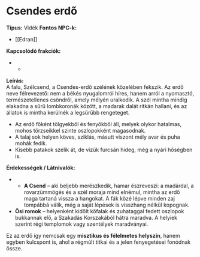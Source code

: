 # Csendes erdő

**Típus:** Vidék 
**Fontos NPC-k:**  
- [[Edran]] 

**Kapcsolódó frakciók:**  
- -

**Leírás:**  
A falu, Szélcsend, a Csendes-erdő szélének közelében fekszik. Az erdő neve félrevezető: nem a békés nyugalomról híres, hanem arról a nyomasztó, természetellenes csöndről, amely mélyén uralkodik. A szél mintha mindig elakadna a sűrű lombkoronák között, a madarak dalát ritkán hallani, és az állatok is mintha kerülnék a legsűrűbb rengeteget.

- Az erdő főként tölgyekből és fenyőkből áll, melyek olykor hatalmas, mohos törzseikkel szinte oszlopokként magasodnak.
- A talaj sok helyen köves, sziklás, másutt viszont mély avar és puha mohák fedik.
- Kisebb patakok szelik át, de vizük furcsán hideg, még a nyári hőségben is.

**Érdekességek / Látnivalók:**  
-  - **A Csend** – aki beljebb merészkedik, hamar észreveszi: a madárdal, a rovarzümmögés és a szél moraja mind elnémul, mintha az erdő maga tartaná vissza a hangokat. A fák közé lépve minden zaj tompábbá válik, még a saját lépések is visszhang nélkül kopognak.
- **Ősi romok** – helyenként kidőlt kőfalak és zuhataggal fedett oszlopok bukkannak elő, a Szakadás Korszakából hátra maradva. A helyiek szerint régi templomok vagy szentélyek maradványai.

Ez az erdő így nemcsak egy **misztikus és félelmetes helyszín**, hanem egyben kulcspont is, ahol a régmúlt titkai és a jelen fenyegetései fonódnak össze.